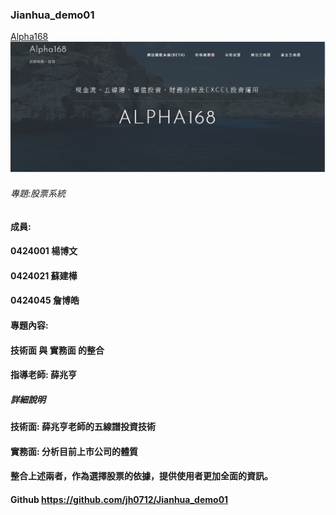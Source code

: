 ### Jianhua_demo01

[Alpha168](http://blog.wessiorfinance.com/)
![ppp](alpha168.jpg)

###### 專題:股票系統
#### 成員:
#### 0424001 楊博文
#### 0424021 蘇建樺
#### 0424045 詹博皓
#### 專題內容:
#### 技術面 與 實務面 的整合
#### 指導老師: 薛兆亨
##### 詳細說明
#### 技術面: 薛兆亨老師的五線譜投資技術
#### 實務面: 分析目前上市公司的體質
#### 整合上述兩者，作為選擇股票的依據，提供使用者更加全面的資訊。
#### Github https://github.com/jh0712/Jianhua_demo01
